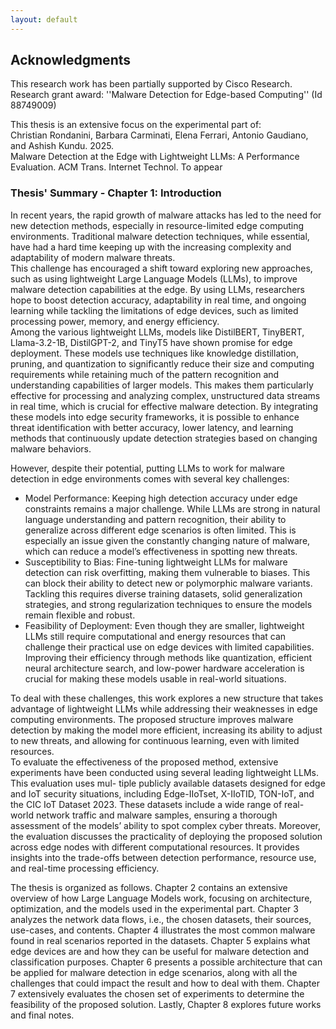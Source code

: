 ```yaml
---
layout: default
---
```


## Acknowledgments

This research work has been partially supported by Cisco Research.  
Research grant award: ''Malware Detection for Edge-based Computing'' (Id 88749009)  

This thesis is an extensive focus on the experimental part of:  
Christian Rondanini, Barbara Carminati, Elena Ferrari, Antonio Gaudiano, and Ashish Kundu. 2025.  
Malware Detection at the Edge with Lightweight LLMs: A Performance Evaluation. ACM Trans. Internet Technol. To appear


### Thesis' Summary - Chapter 1: Introduction

In recent years, the rapid growth of malware attacks has led to the need for new detection methods, especially in resource-limited edge computing environments. Traditional malware detection techniques, while essential, have had a hard time keeping up with the increasing complexity and adaptability of modern malware threats.  
This challenge has encouraged a shift toward exploring new approaches, such as using lightweight Large Language Models (LLMs), to improve malware detection
capabilities at the edge. By using LLMs, researchers hope to boost detection accuracy, adaptability in real time, and ongoing learning while tackling the limitations of edge devices, such as limited processing power, memory, and energy efficiency.  
Among the various lightweight LLMs, models like DistilBERT, TinyBERT, Llama-3.2-1B, DistilGPT-2, and TinyT5 have shown promise for edge deployment. These
models use techniques like knowledge distillation, pruning, and quantization to significantly reduce their size and computing requirements while retaining much of the pattern recognition and understanding capabilities of larger models. This makes them particularly effective for processing and analyzing complex, unstructured data streams in real time, which is crucial for effective malware detection. By integrating
these models into edge security frameworks, it is possible to enhance threat identification with better accuracy, lower latency, and learning methods that continuously update detection strategies based on changing malware behaviors.  

However, despite their potential, putting LLMs to work for malware detection in edge environments comes with several key challenges:  
- Model Performance: Keeping high detection accuracy under edge constraints remains a major challenge. While LLMs are strong in natural language understanding and pattern recognition, their ability to generalize across different edge scenarios is often limited. This is especially an issue given the constantly changing nature of malware, which can reduce a model’s effectiveness in spotting new threats.  
- Susceptibility to Bias: Fine-tuning lightweight LLMs for malware detection can risk overfitting, making them vulnerable to biases. This can block their ability to detect new or polymorphic malware variants. Tackling this requires diverse training datasets, solid generalization strategies, and strong regularization techniques to ensure the models remain flexible and robust.  
- Feasibility of Deployment: Even though they are smaller, lightweight LLMs still require computational and energy resources that can challenge their practical use
on edge devices with limited capabilities. Improving their efficiency through methods like quantization, efficient neural architecture search, and low-power hardware acceleration is crucial for making these models usable in real-world situations.    

To deal with these challenges, this work explores a new structure that takes advantage of lightweight LLMs while addressing their weaknesses in edge computing
environments. The proposed structure improves malware detection by making the model more efficient, increasing its ability to adjust to new threats, and allowing for continuous learning, even with limited resources.  
To evaluate the effectiveness of the proposed method, extensive experiments have been conducted using several leading lightweight LLMs. This evaluation uses mul-
tiple publicly available datasets designed for edge and IoT security situations, including Edge-IIoTset, X-IIoTID, TON-IoT, and the CIC IoT Dataset 2023. These datasets include a wide range of real-world network traffic and malware samples, ensuring a thorough assessment of the models’ ability to spot complex
cyber threats. Moreover, the evaluation discusses the practicality of deploying the proposed solution across edge nodes with different computational resources. It provides insights into the trade-offs between detection performance, resource use, and real-time processing efficiency.  

The thesis is organized as follows. Chapter 2 contains an extensive overview of
how Large Language Models work, focusing on architecture, optimization, and the
models used in the experimental part. Chapter 3 analyzes the network data flows,
i.e., the chosen datasets, their sources, use-cases, and contents. Chapter 4 illustrates
the most common malware found in real scenarios reported in the datasets. Chapter
5 explains what edge devices are and how they can be useful for malware detection
and classification purposes. Chapter 6 presents a possible architecture that can be
applied for malware detection in edge scenarios, along with all the challenges that
could impact the result and how to deal with them. Chapter 7 extensively evaluates
the chosen set of experiments to determine the feasibility of the proposed solution.
Lastly, Chapter 8 explores future works and final notes.
